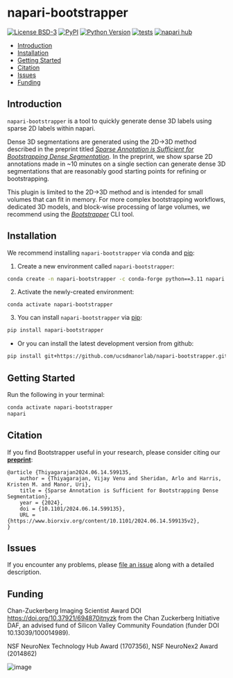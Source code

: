 # napari-bootstrapper

[![License BSD-3](https://img.shields.io/pypi/l/napari-bootstrapper.svg?color=green)](https://github.com/ucsdmanorlab/napari-bootstrapper/raw/main/LICENSE)
[![PyPI](https://img.shields.io/pypi/v/napari-bootstrapper.svg?color=green)](https://pypi.org/project/napari-bootstrapper)
[![Python Version](https://img.shields.io/pypi/pyversions/napari-bootstrapper.svg?color=green)](https://python.org)
[![tests](https://github.com/ucsdmanorlab/napari-bootstrapper/workflows/tests/badge.svg)](https://github.com/ucsdmanorlab/napari-bootstrapper/actions)
[![napari hub](https://img.shields.io/endpoint?url=https://api.napari-hub.org/shields/napari-bootstrapper)](https://napari-hub.org/plugins/napari-bootstrapper)

- [Introduction](#introduction)
- [Installation](#installation)
- [Getting Started](#getting-started)
- [Citation](#citation)
- [Issues](#issues)
- [Funding](#funding)

## Introduction

`napari-bootstrapper` is a tool to quickly generate dense 3D labels using sparse 2D labels within napari.

Dense 3D segmentations are generated using the 2D->3D method described in the preprint titled [_Sparse Annotation is Sufficient for Bootstrapping Dense Segmentation_](https://www.biorxiv.org/content/10.1101/2024.06.14.599135v2). In the preprint, we show sparse 2D annotations made in ~10 minutes on a single section can generate dense 3D segmentations that are reasonably good starting points for refining or bootstrapping.

This plugin is limited to the 2D->3D method and is intended for small volumes that can fit in memory. For more complex bootstrapping workflows, dedicated 3D models, and block-wise processing of large volumes, we recommend using the [_Bootstrapper_](https://github.com/ucsdmanorlab/bootstrapper) CLI tool.

## Installation

We recommend installing `napari-bootstrapper` via conda and [pip]:

1. Create a new environment called `napari-bootstrapper`:

```bash
conda create -n napari-bootstrapper -c conda-forge python==3.11 napari pyqt
```

2. Activate the newly-created environment:

```
conda activate napari-bootstrapper
```

3. You can install `napari-bootstrapper` via [pip]:

```bash
pip install napari-bootstrapper
```
   - Or you can install the latest development version from github:

```bash
pip install git+https://github.com/ucsdmanorlab/napari-bootstrapper.git
```


## Getting Started
Run the following in your terminal:
```bash
conda activate napari-bootstrapper
napari
```

## Citation

If you find Bootstrapper useful in your research, please consider citing our **[preprint](https://www.biorxiv.org/content/10.1101/2024.06.14.599135v1)**:
```
@article {Thiyagarajan2024.06.14.599135,
	author = {Thiyagarajan, Vijay Venu and Sheridan, Arlo and Harris, Kristen M. and Manor, Uri},
	title = {Sparse Annotation is Sufficient for Bootstrapping Dense Segmentation},
	year = {2024},
	doi = {10.1101/2024.06.14.599135},
	URL = {https://www.biorxiv.org/content/10.1101/2024.06.14.599135v2},
}
```


## Issues

If you encounter any problems, please [file an issue](https://github.com/ucsdmanorlab/napari-bootstrapper/issues) along with a detailed description.

[napari]: https://github.com/napari/napari
[copier]: https://copier.readthedocs.io/en/stable/
[@napari]: https://github.com/napari
[MIT]: http://opensource.org/licenses/MIT
[BSD-3]: http://opensource.org/licenses/BSD-3-Clause
[GNU GPL v3.0]: http://www.gnu.org/licenses/gpl-3.0.txt
[GNU LGPL v3.0]: http://www.gnu.org/licenses/lgpl-3.0.txt
[Apache Software License 2.0]: http://www.apache.org/licenses/LICENSE-2.0
[Mozilla Public License 2.0]: https://www.mozilla.org/media/MPL/2.0/index.txt
[napari-plugin-template]: https://github.com/napari/napari-plugin-template

[napari]: https://github.com/napari/napari
[tox]: https://tox.readthedocs.io/en/latest/
[pip]: https://pypi.org/project/pip/
[PyPI]: https://pypi.org/


## Funding
Chan-Zuckerberg Imaging Scientist Award DOI https://doi.org/10.37921/694870itnyzk from the Chan Zuckerberg Initiative DAF, an advised fund of Silicon Valley Community Foundation (funder DOI 10.13039/100014989).

NSF NeuroNex Technology Hub Award (1707356), NSF NeuroNex2 Award (2014862)

![image](https://github.com/ucsdmanorlab/bootstrapper/assets/64760651/4b4a6029-e1ba-42bb-ab8b-d9357cc46239)
